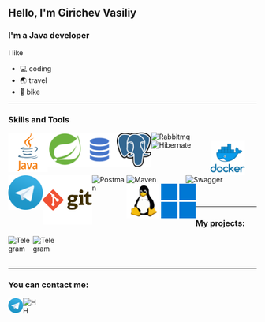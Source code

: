 ## Hello, I'm Girichev Vasiliy

### I'm a Java developer

I like
- :computer: coding
- :earth_asia: travel
- :mountain_bicyclist: bike

---

### Skills and Tools


<img align="left" alt="Java" width="80px" src="https://raw.githubusercontent.com/github/explore/5b3600551e122a3277c2c5368af2ad5725ffa9a1/topics/java/java.png" />
<img align="left" alt="Spring Boot" width="70px" src="https://raw.githubusercontent.com/github/explore/80688e429a7d4ef2fca1e82350fe8e3517d3494d/topics/spring-boot/spring-boot.png" />
<img align="left" alt="SQL" width="70px" src="https://raw.githubusercontent.com/github/explore/80688e429a7d4ef2fca1e82350fe8e3517d3494d/topics/sql/sql.png" />
<img align="left" alt="PostgeSQL" width="70px" src="https://raw.githubusercontent.com/github/explore/80688e429a7d4ef2fca1e82350fe8e3517d3494d/topics/postgresql/postgresql.png" />
<img align="left" alt="Rabbitmq" width="120px" src="https://rabbitmq.com/img/logo-rabbitmq.svg" />
<img align="left" alt="Hibernate" width="120px" src="https://hibernate.org/images/hibernate-logo.svg" />
<img align="left" alt="Docker" width="70px" src="https://raw.githubusercontent.com/github/explore/80688e429a7d4ef2fca1e82350fe8e3517d3494d/topics/docker/docker.png" />
<img align="left" alt="Telegram" width="70px" src="https://raw.githubusercontent.com/github/explore/80688e429a7d4ef2fca1e82350fe8e3517d3494d/topics/telegram/telegram.png" />
<br />
<br />
<br />
<br />
<br />
<img align="left" alt="Git" width="100px" src="https://raw.githubusercontent.com/github/explore/80688e429a7d4ef2fca1e82350fe8e3517d3494d/topics/git/git.png" />
<img align="left" alt="Postman" width="70px" src="https://voyager.postman.com/logo/postman-logo-icon-orange.svg" />
<img align="left" alt="Maven" width="120px" src="https://maven.apache.org/images/maven-logo-black-on-white.png" />
<img align="left" alt="Swagger" width="100px" src="https://www.developpez.net/forums/attachment.php?attachmentid=331436&d=1512059512](https://github.com/GirichevVasiliy/GirichevVasiliy/assets/106555170/bc604e8d-f457-4142-8745-4e3d8e6b6f9d)" />
<img align="left" alt="Linux" width="70px" src="https://raw.githubusercontent.com/github/explore/56a826d05cf762b2b50ecbe7d492a839b04f3fbf/topics/linux/linux.png" />
<img align="left" alt="Windows" width="70px" src="https://raw.githubusercontent.com/github/explore/379d49236d826364be968345e0a085d044108cff/topics/windows/windows.png" />
<br />
<br />
<br />

---
### My projects:
[<img align="left" alt="Telegram" width="50px" src="https://github.com/GirichevVasiliy/GirichevVasiliy/assets/106555170/d900207b-4afb-47a6-ba7e-726601f447fd" />][Sofa]
[<img align="left" alt="Telegram" width="50px" src="https://github.com/GirichevVasiliy/GirichevVasiliy/assets/106555170/b94ed3e6-d877-427c-90c6-524c55c186f9" />][Tochka]
<br />
<br />
<br />

---

### You can contact me:
[<img align="left" alt="Telegram" width="30px" src="https://raw.githubusercontent.com/github/explore/80688e429a7d4ef2fca1e82350fe8e3517d3494d/topics/telegram/telegram.png" />][Telegram]
[<img align="left" alt="HH" width="30px" src="https://play-lh.googleusercontent.com/s6JiMSUktkTX0ejwpJ-DgqVb03dE00O975GGOoMmrlVL1aI8A1yOy7xh3dOSaxpuFWJH" />][HH]

[Telegram]: https://t.me/GirichevVasiliy
[HH]: https://tyumen.hh.ru/resume/97927d31ff0b5cb5380039ed1f466543367038
[Sofa]: https://t.me/SOFa_invest_bot
[Tochka]: https://t.me/Tochka_delivery_bot


